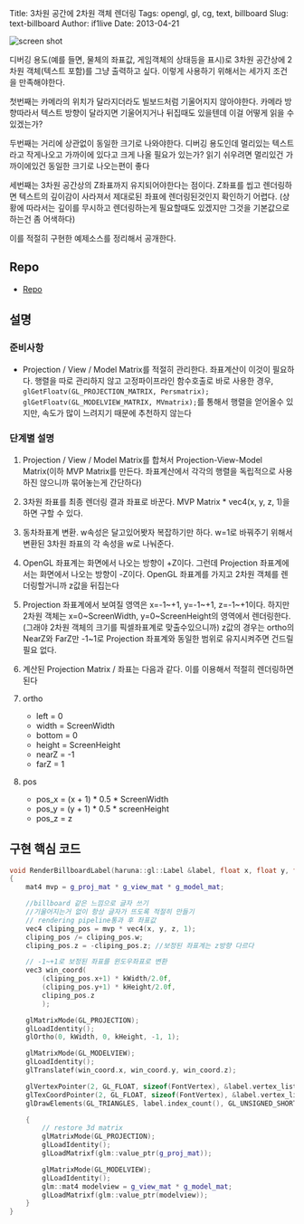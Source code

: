 Title: 3차원 공간에 2차원 객체 렌더링
Tags: opengl, gl, cg, text, billboard
Slug: text-billboard
Author: if1live
Date: 2013-04-21

![screen shot]({filename}/static/text-billboard/screenshot.png)

디버깅 용도(예를 들면, 물체의 좌표값, 게임객체의 상태등을 표시)로 3차원 공간상에 2차원 객체(텍스트 포함)를 그냥 출력하고 싶다. 이렇게 사용하기 위해서는 세가지 조건을 만족해야한다.

첫번째는 카메라의 위치가 달라지더라도 빌보드처럼 기울어지지 않아야한다. 카메라 방향따라서 텍스트 방향이 달라지면 기울어지거나 뒤집때도 있을텐데 이걸 어떻게 읽을 수 있겠는가?

두번째는 거리에 상관없이 동일한 크기로 나와야한다. 디버깅 용도인데 멀리있는 텍스트라고 작게나오고 가까이에 있다고 크게 나올 필요가 있는가? 읽기 쉬우려면 멀리있건 가까이에있건 동일한 크기로 나오는편이 좋다

세번째는 3차원 공간상의 Z좌표까지 유지되어야한다는 점이다. Z좌표를 씹고 렌더링하면 텍스트의 깊이감이 사라져서 제대로된 좌표에 렌더링된것인지 확인하기 어렵다. (상황에 따라서는 깊이를 무시하고 렌더링하는게 필요할때도 있겠지만 그것을 기본값으로 하는건 좀 어색하다)

이를 적절히 구현한 예제소스를 정리해서 공개한다.

## Repo
* [Repo][repo]

## 설명

### 준비사항
* Projection / View / Model Matrix를 적절히 관리한다. 좌표계산이 이것이 필요하다.
행렬을 따로 관리하지 않고 고정파이프라인 함수호출로 바로 사용한 경우, ```glGetFloatv(GL_PROJECTION_MATRIX, Persmatrix); glGetFloatv(GL_MODELVIEW_MATRIX, MVmatrix);```를 통해서 행렬을 얻어올수 있지만, 속도가 많이 느려지기 때문에 추천하지 않는다

### 단계별 설명
1. Projection / View / Model Matrix를 합쳐서 Projection-View-Model Matrix(이하 MVP Matrix를 만든다. 좌표계산에서 각각의 행렬을 독립적으로 사용하진 않으니까 묶어놓는게 간단하다)

2. 3차원 좌표를 최종 렌더링 결과 좌표로 바꾼다. MVP Matrix * vec4(x, y, z, 1)을 하면 구할 수 있다.

3. 동차좌표계 변환. w속성은 달고있어봣자 복잡하기만 하다. w=1로 바꿔주기 위해서 변환된 3차원 좌표의 각 속성을 w로 나눠준다.

4. OpenGL 좌표계는 화면에서 나오는 방향이 +Z이다. 그런데 Projection 좌표계에서는 화면에서 나오는 방향이 -Z이다. OpenGL 좌표계를 가지고 2차원 객체를 렌더링할거니까 z값을 뒤집는다

5. Projection 좌표계에서 보여질 영역은 x=-1~+1, y=-1~+1, z=-1~+1이다. 하지만 2차원 객체는 x=0~ScreenWidth, y=0~ScreenHeight의 영역에서 렌더링한다. (그래야 2차원 객체의 크기를 픽셀좌표계로 맞출수있으니까) z값의 경우는 ortho의 NearZ와 FarZ만 -1~1로 Projection 좌표계와 동일한 범위로 유지시켜주면 건드릴 필요 없다.

6. 계산된 Projection Matrix / 좌표는 다음과 같다. 이를 이용해서 적절히 렌더링하면 된다

7. ortho
	* left = 0
	* width = ScreenWidth
	* bottom = 0
	* height = ScreenHeight
	* nearZ = -1
	* farZ = 1
8. pos
	* pos_x = (x + 1) * 0.5 * ScreenWidth
	* pos_y = (y + 1) * 0.5 * screenHeight
	* pos_z = z


## 구현 핵심 코드
```cpp
void RenderBillboardLabel(haruna::gl::Label &label, float x, float y, float z)
{
	mat4 mvp = g_proj_mat * g_view_mat * g_model_mat;

	//billboard 같은 느낌으로 글자 쓰기
	//기울어지는거 없이 항상 글자가 뜨도록 적절히 만들기
	// rendering pipeline통과 후 좌표값
	vec4 cliping_pos = mvp * vec4(x, y, z, 1);
	cliping_pos /= cliping_pos.w;
	cliping_pos.z = -cliping_pos.z; //보정된 좌표계는 z방향 다르다

	// -1~+1로 보정된 좌표를 윈도우좌표로 변환
	vec3 win_coord(
		(cliping_pos.x+1) * kWidth/2.0f,
		(cliping_pos.y+1) * kHeight/2.0f,
		cliping_pos.z
		);

	glMatrixMode(GL_PROJECTION);
	glLoadIdentity();
	glOrtho(0, kWidth, 0, kHeight, -1, 1);

	glMatrixMode(GL_MODELVIEW);
	glLoadIdentity();
	glTranslatef(win_coord.x, win_coord.y, win_coord.z);

	glVertexPointer(2, GL_FLOAT, sizeof(FontVertex), &label.vertex_list()[0].p);
	glTexCoordPointer(2, GL_FLOAT, sizeof(FontVertex), &label.vertex_list()[0].uv);
	glDrawElements(GL_TRIANGLES, label.index_count(), GL_UNSIGNED_SHORT, label.index_data());

	{
		// restore 3d matrix
		glMatrixMode(GL_PROJECTION);
		glLoadIdentity();
		glLoadMatrixf(glm::value_ptr(g_proj_mat));

		glMatrixMode(GL_MODELVIEW);
		glLoadIdentity();
		glm::mat4 modelview = g_view_mat * g_model_mat;
		glLoadMatrixf(glm::value_ptr(modelview));
	}
}
```

[repo]: https://github.com/if1live/libsora.so-src/tree/master/text_billboard
